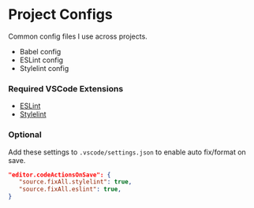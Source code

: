 # Project Configs
Common config files I use across projects.
- Babel config
- ESLint config
- Stylelint config

### Required VSCode Extensions
- [ESLint](https://marketplace.visualstudio.com/items?itemName=dbaeumer.vscode-eslint)
- [Stylelint](https://marketplace.visualstudio.com/items?itemName=stylelint.vscode-stylelint)

### Optional
Add these settings to `.vscode/settings.json` to enable auto fix/format on save.

```json
"editor.codeActionsOnSave": {
   "source.fixAll.stylelint": true,
   "source.fixAll.eslint": true,
}
```
